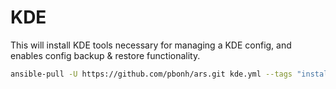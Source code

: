 # KDE

This will install KDE tools necessary for managing a KDE config, and enables config backup & restore
functionality.

```bash
ansible-pull -U https://github.com/pbonh/ars.git kde.yml --tags "install" --skip-tags "kwin"
```
